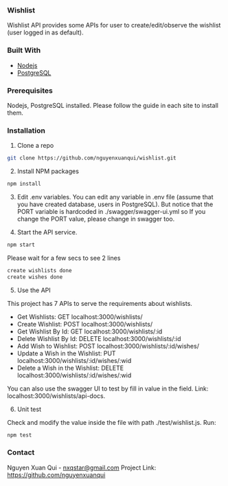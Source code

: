 ### Wishlist
Wishlist API provides some APIs for user to create/edit/observe the wishlist (user logged in as default).

### Built With

* [Nodejs](https://nodejs.org)
* [PostgreSQL](https://www.postgresql.org)

### Prerequisites
Nodejs, PostgreSQL installed. Please follow the guide in each site to install them.

### Installation

1. Clone a repo
```sh
git clone https://github.com/nguyenxuanqui/wishlist.git
```

2. Install NPM packages
```sh
npm install
```

3. Edit .env variables.
You can edit any variable in .env file (assume that you have created database, users in PostgreSQL).
But notice that the PORT variable is hardcoded in ./swagger/swagger-ui.yml so If you change the PORT value, please change in swagger too.

4. Start the API service.
```sh
npm start
```

Please wait for a few secs to see 2 lines

```sh
create wishlists done
create wishes done
```

5. Use the API

This project has 7 APIs to serve the requirements about wishlists.
- Get Wishlists: GET localhost:3000/wishlists/
- Create Wishlist: POST localhost:3000/wishlists/
- Get Wishlist By Id: GET localhost:3000/wishlists/:id
- Delete Wishlist By Id: DELETE localhost:3000/wishlists/:id
- Add Wish to Wishlist: POST localhost:3000/wishlists/:id/wishes/
- Update a Wish in the Wishlist: PUT localhost:3000/wishlists/:id/wishes/:wid
- Delete a Wish in the Wishlist: DELETE localhost:3000/wishlists/:id/wishes/:wid

You can also use the swagger UI to test by fill in value in the field.
Link: localhost:3000/wishlists/api-docs.

6. Unit test

Check and modify the value inside the file with path ./test/wishlist.js.
Run:

```sh
npm test
```

### Contact
Nguyen Xuan Qui - nxqstar@gmail.com
Project Link: https://github.com/nguyenxuanqui
